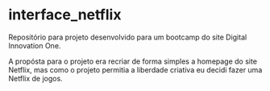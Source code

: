# interface_netflix
Repositório para projeto desenvolvido para um bootcamp do site Digital Innovation One.

A propósta para o projeto era recriar de forma simples a homepage do site Netflix, mas como o projeto permitia a liberdade criativa eu decidi fazer uma Netflix de jogos.
